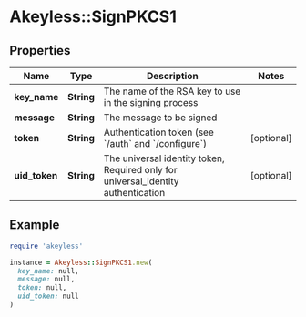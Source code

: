 # Akeyless::SignPKCS1

## Properties

| Name | Type | Description | Notes |
| ---- | ---- | ----------- | ----- |
| **key_name** | **String** | The name of the RSA key to use in the signing process |  |
| **message** | **String** | The message to be signed |  |
| **token** | **String** | Authentication token (see &#x60;/auth&#x60; and &#x60;/configure&#x60;) | [optional] |
| **uid_token** | **String** | The universal identity token, Required only for universal_identity authentication | [optional] |

## Example

```ruby
require 'akeyless'

instance = Akeyless::SignPKCS1.new(
  key_name: null,
  message: null,
  token: null,
  uid_token: null
)
```


